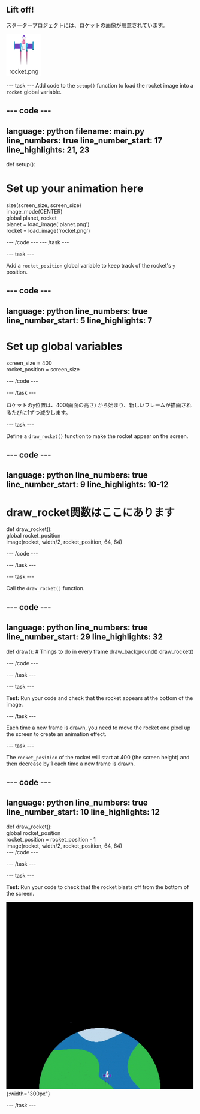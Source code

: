 ## Lift off!

スタータープロジェクトには、ロケットの画像が用意されています。

![Image of the rocket in the code editor image gallery.](images/rocket_image.png)

--- task --- Add code to the `setup()` function to load the rocket image into a `rocket` global variable.

<div class="c-project-code">

--- code ---
---
language: python filename: main.py line_numbers: true line_number_start: 17
line_highlights: 21, 23
---

def setup():   
# Set up your animation here   
size(screen_size, screen_size)   
image_mode(CENTER)   
global planet, rocket   
planet = load_image('planet.png')    
rocket = load_image('rocket.png')

--- /code --- --- /task ---

--- task ---

Add a `rocket_position` global variable to keep track of the rocket's `y` position.

--- code ---
---
language: python line_numbers: true line_number_start: 5
line_highlights: 7
---

# Set up global variables
screen_size = 400    
rocket_position = screen_size

--- /code ---

--- /task ---


ロケットの`y`位置は、400(画面の高さ) から始まり、新しいフレームが描画されるたびに1ずつ減少します。


--- task ---

Define a `draw_rocket()` function to make the rocket appear on the screen.

--- code ---
---
language: python line_numbers: true line_number_start: 9
line_highlights: 10-12
---

# draw_rocket関数はここにあります
def draw_rocket():   
global rocket_position      
image(rocket, width/2, rocket_position, 64, 64)


--- /code ---

--- /task ---

--- task ---

Call the `draw_rocket()` function.

--- code ---
---
language: python line_numbers: true line_number_start: 29
line_highlights: 32
---

def draw(): # Things to do in every frame draw_background() draw_rocket()


--- /code ---

--- /task ---

--- task ---

**Test:** Run your code and check that the rocket appears at the bottom of the image.


--- /task ---


Each time a new frame is drawn, you need to move the rocket one pixel up the screen to create an animation effect.


--- task ---

The `rocket_position` of the rocket will start at 400 (the screen height) and then decrease by 1 each time a new frame is drawn.

--- code ---
---
language: python line_numbers: true line_number_start: 10
line_highlights: 12
---

def draw_rocket():   
global rocket_position     
rocket_position = rocket_position - 1    
image(rocket, width/2, rocket_position, 64, 64)    
--- /code ---

--- /task ---


--- task ---

**Test:** Run your code to check that the rocket blasts off from the bottom of the screen.


![A rocket flying at a steady speed from the bottom to the top of the screen.](images/fly.gif){:width="300px"}

--- /task ---